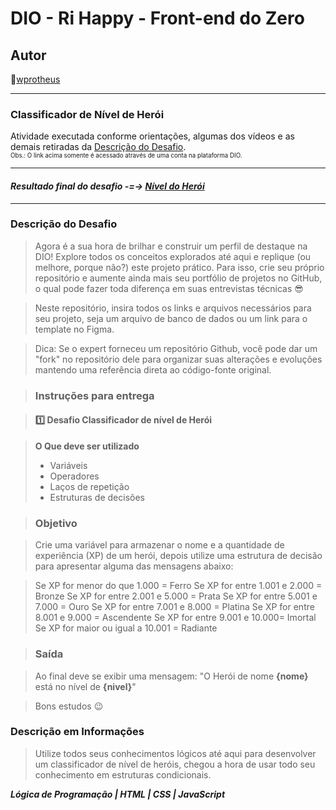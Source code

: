 # DIO - Ri Happy - Front-end do Zero

## Autor
🔸[wprotheus](https://github.com/wprotheus)

---

### Classificador de Nível de Herói

Atividade executada conforme orientações, algumas dos vídeos e as demais retiradas da [Descrição do Desafio](https://web.dio.me/lab/classificador-de-nivel-de-heroi/learning/45058400-f8ff-4c7f-b4d2-fe56d05aad7e).  
<small><sup>Obs.: O link acima somente é acessado através de uma conta na plataforma DIO.</sup></small>

---  

#### ***Resultado final do desafio -=-> [Nível do Herói](https://wprotheus.github.io/Desafio-heroi/)***

---

### Descrição do Desafio

> Agora é a sua hora de brilhar e construir um perfil de destaque na DIO! Explore todos os conceitos explorados até aqui e replique (ou melhore, porque não?) este projeto prático. Para isso, crie seu próprio repositório e aumente ainda mais seu portfólio de projetos no GitHub, o qual pode fazer toda diferença em suas entrevistas técnicas 😎

> Neste repositório, insira todos os links e arquivos necessários para seu projeto, seja um arquivo de banco de dados ou um link para o template no Figma.

> Dica: Se o expert forneceu um repositório Github, você pode dar um "fork" no repositório dele para organizar suas alterações e evoluções mantendo uma referência direta ao código-fonte original.

> ### Instruções para entrega

> #### 1️⃣ Desafio Classificador de nível de Herói

>**O Que deve ser utilizado**
> - Variáveis
> - Operadores
> - Laços de repetição
> - Estruturas de decisões

> ### Objetivo

> Crie uma variável para armazenar o nome e a quantidade de experiência (XP) de um herói, depois utilize uma estrutura de decisão para apresentar alguma das mensagens abaixo:

> Se XP for menor do que 1.000 = Ferro
> Se XP for entre 1.001 e 2.000 = Bronze
> Se XP for entre 2.001 e 5.000 = Prata
> Se XP for entre 5.001 e 7.000 = Ouro
> Se XP for entre 7.001 e 8.000 = Platina
> Se XP for entre 8.001 e 9.000 = Ascendente
> Se XP for entre 9.001 e 10.000= Imortal
> Se XP for maior ou igual a 10.001 = Radiante

> ### Saída

> Ao final deve se exibir uma mensagem:
> "O Herói de nome **{nome}** está no nível de **{nivel}**"

> Bons estudos 😉

### Descrição em Informações

> Utilize todos seus conhecimentos lógicos até aqui para desenvolver um classificador de nível de heróis, chegou a hora de usar todo seu conhecimento em estruturas condicionais.

***Lógica de Programação | HTML | CSS | JavaScript***
